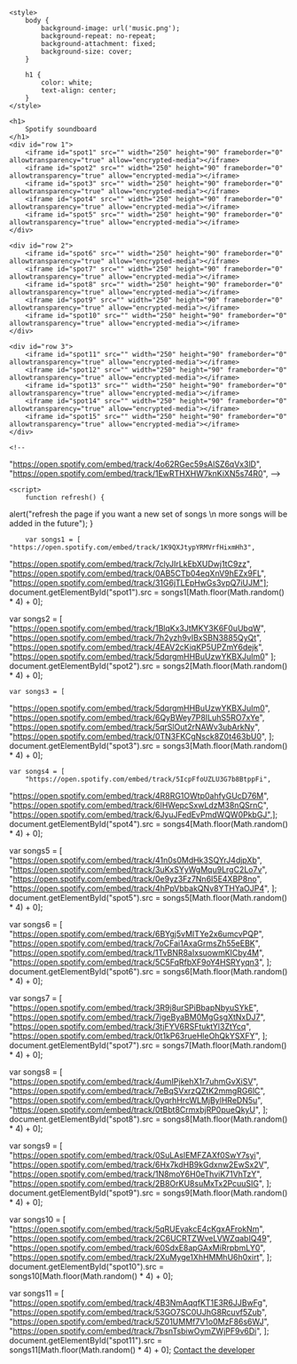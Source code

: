 <html>


<head>
	<link rel="shortcut icon" type="image/jpg" href="Spotify.png">
	</link>
	<title>Spotify  sounboard</title>



	<style>
		body {
			background-image: url('music.png');
			background-repeat: no-repeat;
			background-attachment: fixed;
			background-size: cover;
		}

		h1 {
			color: white;
			text-align: center;
		}
	</style>

	<h1>
		Spotify soundboard
	</h1>
	<div id="row 1">
		<iframe id="spot1" src="" width="250" height="90" frameborder="0" allowtransparency="true" allow="encrypted-media"></iframe>
		<iframe id="spot2" src="" width="250" height="90" frameborder="0" allowtransparency="true" allow="encrypted-media"></iframe>
		<iframe id="spot3" src="" width="250" height="90" frameborder="0" allowtransparency="true" allow="encrypted-media"></iframe>
		<iframe id="spot4" src="" width="250" height="90" frameborder="0" allowtransparency="true" allow="encrypted-media"></iframe>
		<iframe id="spot5" src="" width="250" height="90" frameborder="0" allowtransparency="true" allow="encrypted-media"></iframe>
	</div>

	<div id="row 2">
		<iframe id="spot6" src="" width="250" height="90" frameborder="0" allowtransparency="true" allow="encrypted-media"></iframe>
		<iframe id="spot7" src="" width="250" height="90" frameborder="0" allowtransparency="true" allow="encrypted-media"></iframe>
		<iframe id="spot8" src="" width="250" height="90" frameborder="0" allowtransparency="true" allow="encrypted-media"></iframe>
		<iframe id="spot9" src="" width="250" height="90" frameborder="0" allowtransparency="true" allow="encrypted-media"></iframe>
		<iframe id="spot10" src="" width="250" height="90" frameborder="0" allowtransparency="true" allow="encrypted-media"></iframe>
	</div>

	<div id="row 3">
		<iframe id="spot11" src="" width="250" height="90" frameborder="0" allowtransparency="true" allow="encrypted-media"></iframe>
		<iframe id="spot12" src="" width="250" height="90" frameborder="0" allowtransparency="true" allow="encrypted-media"></iframe>
		<iframe id="spot13" src="" width="250" height="90" frameborder="0" allowtransparency="true" allow="encrypted-media"></iframe>
		<iframe id="spot14" src="" width="250" height="90" frameborder="0" allowtransparency="true" allow="encrypted-media"></iframe>
		<iframe id="spot15" src="" width="250" height="90" frameborder="0" allowtransparency="true" allow="encrypted-media"></iframe>
	</div>

	<!--
"https://open.spotify.com/embed/track/4o62RGec59sAlSZ6qVx3lD",
"https://open.spotify.com/embed/track/1EwRTHXHW7knKiXN5s74R0",
-->


	<script>
		function refresh() {
  alert("refresh the page if you want a new set of songs \n more songs will be added in the future");
}

		var songs1 = [
    "https://open.spotify.com/embed/track/1K9QXJtypYRMVrfHixmHh3",
 "https://open.spotify.com/embed/track/7clyJIrLkEbXUDwj1tC9zz", 
 "https://open.spotify.com/embed/track/0AB5CTb04eqXnV9hEZx9FL",
  "https://open.spotify.com/embed/track/31G6jTLEpHwGs3vpQ7iUJM"];
document.getElementById("spot1").src = songs1[Math.floor(Math.random() * 4) + 0];

var songs2 = [
"https://open.spotify.com/embed/track/1BlqKx3JtMKY3K6F0uUbqW",
"https://open.spotify.com/embed/track/7h2yzh9vIBxSBN3885QyQt",
"https://open.spotify.com/embed/track/4EAV2cKiqKP5UPZmY6dejk",
"https://open.spotify.com/embed/track/5dqrgmHHBuUzwYKBXJuIm0"
];
document.getElementById("spot2").src = songs2[Math.floor(Math.random() * 4) + 0];
	
    
    var songs3 = [
"https://open.spotify.com/embed/track/5dqrgmHHBuUzwYKBXJuIm0",
"https://open.spotify.com/embed/track/6QyBWey7P8ILuhS5RO7xYe",
"https://open.spotify.com/embed/track/5qrSlOut2rNAWv3ubArkNy",
"https://open.spotify.com/embed/track/0TN3FKCgNsck8Z0t463bU0",
    ];
    document.getElementById("spot3").src = songs3[Math.floor(Math.random() * 4) + 0];
    
    var songs4 = [
        "https://open.spotify.com/embed/track/5IcpFfoUZLU3G7b8BtppFi",
"https://open.spotify.com/embed/track/4R8RG1OWtp0ahfyGUcD76M",
"https://open.spotify.com/embed/track/6IHWepcSxwLdzM38nQSrnC",
"https://open.spotify.com/embed/track/6JyuJFedEvPmdWQW0PkbGJ",];
 document.getElementById("spot4").src = songs4[Math.floor(Math.random() * 4) + 0];

var songs5 = [
 "https://open.spotify.com/embed/track/41n0s0MdHk3SQYrJ4djpXb",
"https://open.spotify.com/embed/track/3uKxSYyWgMqu9LrgC2Lo7v",
"https://open.spotify.com/embed/track/0e9yz3Fz7Nn6I5E4XBP8no",
"https://open.spotify.com/embed/track/4hPpVbbakQNv8YTHYaOJP4",
];
document.getElementById("spot5").src = songs5[Math.floor(Math.random() * 4) + 0];

var songs6 = [
"https://open.spotify.com/embed/track/6BYgj5vMITYe2x6umcvPQP",
"https://open.spotify.com/embed/track/7oCFai1AxaGrmsZh55eEBK",
"https://open.spotify.com/embed/track/1TvBNR8aIxsuowmKICby4M",
"https://open.spotify.com/embed/track/5C5FqRfbXF9oY4HSRYyqn3",
];
document.getElementById("spot6").src = songs6[Math.floor(Math.random() * 4) + 0];

var songs7 = [
"https://open.spotify.com/embed/track/3R9j8urSPiBbapNbyuSYkE",
"https://open.spotify.com/embed/track/7igeByaBM0MgGsgXtNxDJ7",
"https://open.spotify.com/embed/track/3tjFYV6RSFtuktYl3ZtYcq",
"https://open.spotify.com/embed/track/0t1kP63rueHleOhQkYSXFY",
];
document.getElementById("spot7").src = songs7[Math.floor(Math.random() * 4) + 0];

var songs8 = [
"https://open.spotify.com/embed/track/4umIPjkehX1r7uhmGvXiSV",
"https://open.spotify.com/embed/track/7eBqSVxrzQZtK2mmgRG6lC",
"https://open.spotify.com/embed/track/0yqrhHrcWLMjBylHReDN5u",
"https://open.spotify.com/embed/track/0tBbt8CrmxbjRP0pueQkyU",
];
document.getElementById("spot8").src = songs8[Math.floor(Math.random() * 4) + 0];
    
  var songs9 = [
"https://open.spotify.com/embed/track/0SuLAslEMFZAXf0SwY7syi",
"https://open.spotify.com/embed/track/6Hx7kdHB9kGdxnw2EwSx2V",
"https://open.spotify.com/embed/track/1N8moY6H0eThviK71VhTzY",
"https://open.spotify.com/embed/track/2B8OrKU8suMxTx2PcuuSIG",
  ];
 document.getElementById("spot9").src = songs9[Math.floor(Math.random() * 4) + 0]; 

 var songs10 = [
"https://open.spotify.com/embed/track/5qRUEyakcE4cKgxAFrokNm",
"https://open.spotify.com/embed/track/2C6UCRTZWveLVWZqabIQ49",
"https://open.spotify.com/embed/track/60SdxE8apGAxMiRrpbmLY0",
"https://open.spotify.com/embed/track/2XuMyge1XhHMMhU6h0xirt",
 ];
 document.getElementById("spot10").src = songs10[Math.floor(Math.random() * 4) + 0]; 


var songs11 = [
    "https://open.spotify.com/embed/track/4B3NmAqqfKT1E3R6JJBwFg",
"https://open.spotify.com/embed/track/53GO7SC0UJhG8Rcuvf5Zub",
"https://open.spotify.com/embed/track/5Z01UMMf7V1o0MzF86s6WJ",
"https://open.spotify.com/embed/track/7bsnTsbiwOymZWjPF9v6Di",
];
document.getElementById("spot11").src = songs11[Math.floor(Math.random() * 4) + 0];
	</script>
<a href="mailto:24idisley@palmerschools.org,20izac05disley@gmail.com">Contact the developer</a>
	<body onload="refresh()">
</head>





</html>
